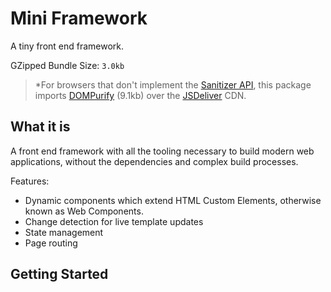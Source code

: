 # Mini Framework

A tiny front end framework.

GZipped Bundle Size: `3.0kb`

> *For browsers that don't implement the [Sanitizer API](https://developer.mozilla.org/en-US/docs/Web/API/HTML_Sanitizer_API), this package imports [DOMPurify](https://www.npmjs.com/package/dompurify) (9.1kb) over the [JSDeliver](https://www.jsdelivr.com/) CDN.

## What it is

A front end framework with all the tooling necessary to build modern web applications, without the dependencies and complex build processes.

Features:
- Dynamic components which extend HTML Custom Elements, otherwise known as Web Components.
- Change detection for live template updates
- State management
- Page routing

## Getting Started